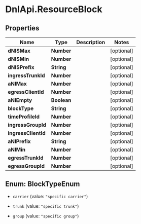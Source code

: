 # DnlApi.ResourceBlock

## Properties
Name | Type | Description | Notes
------------ | ------------- | ------------- | -------------
**dNISMax** | **Number** |  | [optional] 
**dNISMin** | **Number** |  | [optional] 
**dNISPrefix** | **String** |  | [optional] 
**ingressTrunkId** | **Number** |  | [optional] 
**aNIMax** | **Number** |  | [optional] 
**egressClientId** | **Number** |  | [optional] 
**aNIEmpty** | **Boolean** |  | [optional] 
**blockType** | **String** |  | [optional] 
**timeProfileId** | **Number** |  | [optional] 
**ingressGroupId** | **Number** |  | [optional] 
**ingressClientId** | **Number** |  | [optional] 
**aNIPrefix** | **String** |  | [optional] 
**aNIMin** | **Number** |  | [optional] 
**egressTrunkId** | **Number** |  | [optional] 
**egressGroupId** | **Number** |  | [optional] 


<a name="BlockTypeEnum"></a>
## Enum: BlockTypeEnum


* `carrier` (value: `"specific carrier"`)

* `trunk` (value: `"specific trunk"`)

* `group` (value: `"specific group"`)




